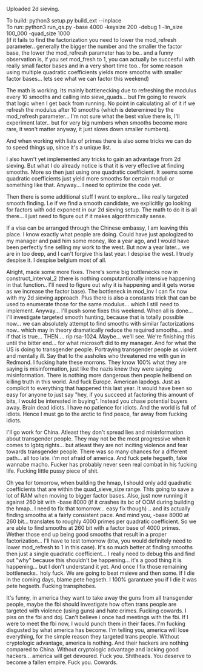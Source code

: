 Uploaded 2d sieving. 


To build: python3 setup.py build_ext --inplace</br>
To run: python3 run_qs.py -base 4000 -keysize 200 -debug 1 -lin_size 100_000 -quad_size 1000</br>  (if it fails to find the factorization you need to lower the mod_refresh parameter.. generally the bigger the number and the smaller the factor base, the lower the mod_refresh parameter has to be.. and a funny observation is, if you set mod_fresh to 1, you can actually be succesful with really small factor bases and in a very short time too.. for some reason using multiple quadratic coefficients yields more smooths with smaller factor bases... lets see what we can factor this weekend)

The math is working. Its mainly bottlenecking due to refreshing the modulus every 10 smooths and calling into sieve_quads... but I'm going to rework that logic when I get back from running. No point in calculating all of it if we refresh the modulus after 10 smooths (which is deteremined by the mod_refresh parameter... I'm not sure what the best value there is, I'll experiment later.. but for very big numbers when smooths become more rare, it won't matter anyway, it just slows down smaller numbers).

And when working with lists of primes there is also some tricks we can do to speed things up, since it's a unique list.

I also havn't yet implemented any tricks to gain an advantage from 2d sieving. But what I do already notice is that it is very effective at finding smooths. More so then just using one quadratic coefficient. It seems some quadratic coefficients just yield more smooths for certain moduli or something like that. Anyway... I need to optimize the code yet.

Then there is some additional stuff I want to explore... like really targeted smooth finding. I.e if we find a smooth candidate, we explicitliy go looking for factors with odd exponent in our 2d sieving setup. The math to do it is all there... I just need to figure out if it makes algorithmically sense.

If a visa can be arranged through the Chinese embassy, I am leaving this place. I know exactly what people are doing. 
Could have just apologized to my manager and paid him some money, like a year ago, and I would have been perfectly fine selling my work to the west.
But now a year later... we are in too deep, and I can't forgive this last year. I despise the west. I truely despise it. I despise belgium most of all. 

Alright, made some more fixes. There's some big bottlenecks now in construct_interval_2 (there is nothing computantionally intensive happening in that function.. I'll need to figure out why it is happening and it gets worse as we increase the factor base). The bottleneck in mod_inv I can fix now with my 2d sieving approach. Plus there is also a constants trick that can be used to enumerate those for the same modulus... which I still need to implement. Anyway... I'll push some fixes this weekend. When all is done... I'll investigate targeted smooth hunting, because that is totally possible now...  we can absolutely attempt to find smooths with similar factorizations now.. which may in theory dramatically reduce the required smooths... and if that is true... THEN.... rip rsa-1024. Maybe... we'll see. We're finishing this until the bitter end... for what microsoft did to my manager. And for what the US is doing to transgender people. Portraying transgender people as violent and mentally ill. Say that to the assholes who threatened me with gun in Redmond. I fucking hate these morrons. They know 100% what they are saying is misinformation, just like the nazis knew they were saying misinformation. There is nothing more dangerous then people hellbend on killing truth in this world. And fuck Europe. American lapdogs. Just as complicit to everything that happened this last year. It would have been so easy for anyone to just say "hey, if you succeed at factoring this amount of bits, I would be interested in buying". Instead you chase potential buyers away. Brain dead idiots. I have no patience for idiots. And the world is full of idiots. Hence I must go to the arctic to find peace, far away from fucking idiots.

I'll go work for China. Atleast they don't spread lies and misinformation about transgender people. They may not be the most progressive when it comes to lgbtq rights... but atleast they are not inciting violence and fear towards transgender people. There was so many chances for a different path... all too late. i'm not afraid of america. And fuck pete hegseth, fake wannabe macho. Fucker has probably never seen real combat in his fucking life. Fucking little pussy piece of shit.

Oh yea for tomorrow, when building the hmap, I should only add quadratic coefficients that are within the quad_sieve_size range. Thts going to save a lot of RAM when moving to bigger factor bases. Also, just now running it against 260 bit with -base 8000 (if it crashes its bc of OOM during building the hmap.. I need to fix that tomorrow... easy fix though) .. and its actually finding smooths at a fairly consistent pace. And mind you, -base 8000 at 260 bit... translates to roughly 4000 primes per quadratic coefficient. So we are able to find smooths at 260 bit with a factor base of 4000 primes. Wether those end up being good smooths that result in a proper factorization... I'll have to test tomorrow (btw, you would definitely need to lower mod_refresh to 1 in this case). It's so much better at finding smooths then just a single quadratic coefficient... I really need to debug this and find out "why" because this shouldn't be happening... it's a good thing it is happening... but I don't understand it yet. And once I fix those remaining bottlenecks.. holy fuck. We are going to beat msieve and then some. If I die in the coming days, blame pete hegseth. I 100% garantuee you if I die it was pete hegseth. Fucking transphobes.

It's funny, in america they want to take away the guns from all transgender people, maybe the fbi should investigate how often trans people are targeted with violence (using guns) and hate crimes. Fucking cowards. I piss on the fbi and doj. Can't believe i once had meetings with the fbi. If I were to meet the fbi now, I would punch them in their faces. I'm fucking disgusted by what america has become. I'm telling you, america will lose everything, for the simple reason they targeted trans people. Without cryptologic advantage, america is nothing. And their hackers are nothing compared to China. Without cryptologic advantage and lacking good hackers... america will get devoured. Fuck you. Shitheads. You deserve to become a fallen empire. Fuck you. Cowards.
